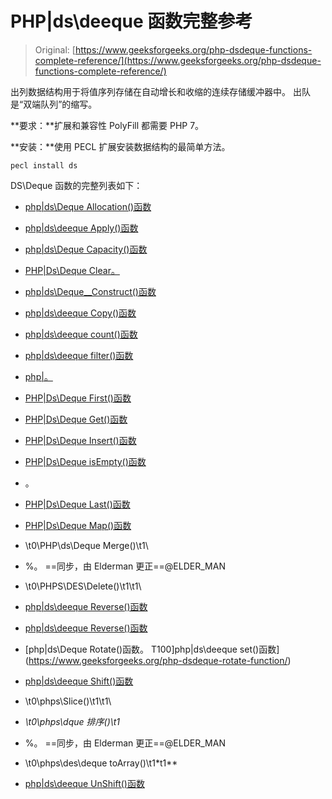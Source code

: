 # PHP|ds\deeque 函数完整参考

> Original: [https://www.geeksforgeeks.org/php-dsdeque-functions-complete-reference/](https://www.geeksforgeeks.org/php-dsdeque-functions-complete-reference/)

出列数据结构用于将值序列存储在自动增长和收缩的连续存储缓冲器中。 出队是“双端队列”的缩写。

**要求：**扩展和兼容性 PolyFill 都需要 PHP 7。

**安装：**使用 PECL 扩展安装数据结构的最简单方法。

```
pecl install ds
```

DS\Deque 函数的完整列表如下：

*   [php|ds\Deque Allocation()函数](https://www.geeksforgeeks.org/php-dsdeque-allocate-function/)
*   [php|ds\deeque Apply()函数](https://www.geeksforgeeks.org/php-dsdeque-apply-function/)
*   [php|ds\Deque Capacity()函数](https://www.geeksforgeeks.org/php-dsdeque-capacity-function/)
*   [PHP|Ds\Deque Clear。](https://www.geeksforgeeks.org/php-dsdeque-clear-function/)
*   [php|ds\Deque__Construct()函数](https://www.geeksforgeeks.org/php-dsdeque-__construct-function/)
*   [php|ds\deeque Copy()函数](https://www.geeksforgeeks.org/php-dsdeque-copy-function/)
*   [php|ds\deeque count()函数](https://www.geeksforgeeks.org/php-dsdeque-count-function/)
*   [php|ds\deeque filter()函数](https://www.geeksforgeeks.org/php-dsdeque-filter-function/)
*   [php|。](https://www.geeksforgeeks.org/php-dsdeque-find-function/)
*   [PHP|Ds\Deque First()函数](https://www.geeksforgeeks.org/php-dsdeque-first-function/)
*   [PHP|Ds\Deque Get()函数](https://www.geeksforgeeks.org/php-dsdeque-get-function/)
*   [PHP|Ds\Deque Insert()函数](https://www.geeksforgeeks.org/php-dsdeque-insert-function/)
*   [PHP|Ds\Deque isEmpty()函数](https://www.geeksforgeeks.org/php-dsdeque-isempty-function/)
*   。
*   [PHP|Ds\Deque Last()函数](https://www.geeksforgeeks.org/php-dsdeque-last-function/)
*   [PHP|Ds\Deque Map()函数](https://www.geeksforgeeks.org/php-dsdeque-map-function/)

*   \\t0\\PHP\\ds\Deque Merge()\t1\
*   \%。 ==同步，由 Elderman 更正==@ELDER_MAN
*   \\t0\\PHPS\\DES\Delete()\t1\t1\\
*   [php|ds\deeque Reverse()函数](https://www.geeksforgeeks.org/php-dsdeque-reverse-function/)
*   [php|ds\deeque Reverse()函数](https://www.geeksforgeeks.org/php-dsdeque-reversed-function/)
*   [php|ds\Deque Rotate()函数。 T100]php|ds\deeque set()函数](https://www.geeksforgeeks.org/php-dsdeque-rotate-function/)
*   [php|ds\deeque Shift()函数](https://www.geeksforgeeks.org/php-dsdeque-shift-function/)
*   \\t0\\phps\\Slice()\t1\t1\\
*   *\t0\\phps\\dque 排序()\t1*
*   \%。 ==同步，由 Elderman 更正==@ELDER_MAN
*   \\t0\\phps\des\deque toArray()\t1*t1**
*   [php|ds\deeque UnShift()函数](https://www.geeksforgeeks.org/php-dsdeque-unshift-function/)